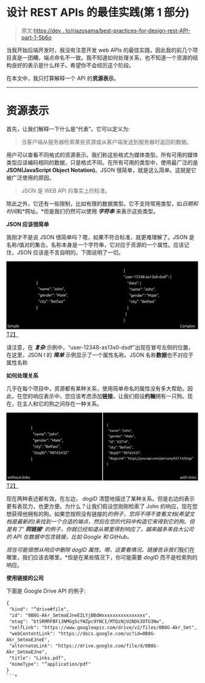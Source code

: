 # 设计 REST APIs 的最佳实践(第 1 部分)

> 原文:[https://dev . to/riazosama/best-practices-for-design-rest-API-part-1-5b6o](https://dev.to/riazosama/best-practices-for-designing-rest-apis-part-1-5b6o)

当我开始后端开发时，我没有注意开发 web APIs 的最佳实践，因此我的前几个项目真是一团糟。端点命名不一致。我不知道如何处理关系，也不知道一个资源的结构良好的表示是什么样子。希望你不会经历这个阶段。

在本文中，我只打算解释一个 API 的**资源表示**。

* * *

# [](#resource-representation)资源表示

首先，让我们解释一下什么是“代表”。它可以定义为:

> 当客户端从服务器检索某些资源或从客户端发送到服务器时返回的数据。

用户可以查看不同格式的资源表示。我们称这些格式为媒体类型。所有可用的媒体类型应该编码相同的数据，只是格式不同。在所有可用的类型中，使用最广泛的是**JSON(JavaScript Object Notation)**。JSON 很简单，就是这么简单。这就是它被广泛使用的原因。

> JSON 是 WEB API 的事实上的标准。

除此之外，它还有一些限制，比如有限的数据类型。它不支持常用类型，如*日期和时间*和*网址。*但是我们仍然可以使用 ***字符串*** 来表示这些类型。

**JSON 应该很简单**

我刚才不是说 JSON 很简单吗？嗯，如果不符合标准，就更难理解了。JSON 是名称/值对的集合。名称本身是一个字符串，它对应于资源的一个属性。应该记住，JSON 应该是不言自明的。下图说明了一切。

[![](img/81571c78c9524a9c389184e3251d0314.png)T2】](https://res.cloudinary.com/practicaldev/image/fetch/s--8c7pisN5--/c_limit%2Cf_auto%2Cfl_progressive%2Cq_auto%2Cw_880/https://miro.medium.com/max/1125/1%2AE1IsMuPdFUg_NAGSYKoKpQ.png)

请注意，在 ***复杂*** 示例中，“user-12348-as13s0-dsdf”出现在冒号左侧的位置，在这里，JSON I 的 ***简单*** 示例显示了一个属性名称。JSON 名称**数据**也不对应于属性名称

**如何处理关系**

几乎在每个项目中，资源都有某种关系，使用简单命名的属性没有多大帮助。因此，在您的响应表示中，您应该考虑添加**链接**。让我们假设**约翰**拥有一只狗。现在，在主人和它的狗之间存在一种关系。

[![](img/4b295547695dc85147e06d4f1960e2de.png)T2】](https://res.cloudinary.com/practicaldev/image/fetch/s--z-Cy2png--/c_limit%2Cf_auto%2Cfl_progressive%2Cq_auto%2Cw_880/https://miro.medium.com/max/1125/1%2AIvXK_ZkRzXADDY4OuEpWPw.png)

现在两种表述都有效。在左边， *dogID* 清楚地描述了某种关系。但是右边的表示更有表现力，也更方便。为什么？让我们假设您刚刚检索了 John 的响应，现在您想获得他拥有的狗。如果您按照没有链接的*的例子，您将不得不查看文档(希望文档是最新的)来找到一个合适的端点，然后在您的代码中构造它来得到它的狗。但是有了' ***同链接'*** 的例子，你就已经知道从哪里得到响应了。越来越多来自大公司的 API 在数据中包含链接，比如 Google 和 GitHub。*

 *现在可能很想从响应中删除 *dogID* 属性。嗯，这要看情况。链接告诉我们*我们在哪里，我们应该去哪里。*但是在某些情况下，你可能需要 *dogID* 而不是检索狗的响应。

**使用链接的公司**

下面是 Google Drive API 的例子:

```
{
 "kind": "“drive#file",
 "id": "0B8G-Akr_SmtmaEJneEZLYjBBdWxxxxxxxxxxxxxxxx",
 "etag": "btSRMRFBFi3NMGgScYWZpc9YNCI/MTQzNjU2NDk3OTU3Nw",
 "selfLink": "https://www.googleapis.com/drive/v2/files/0B8G-Akr_Smt",
 "webContentLink": "https://docs.google.com/uc?id=0B8G-Akr_SmtmaEJneE",
 "alternateLink": "https://drive.google.com/file/d/0B8G-Akr_SmtmaEJne",
 "title": "Links.pdf",
 "mimeType": "“application/pdf"
} 
```*